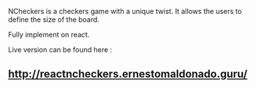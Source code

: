 NCheckers is a checkers game with a unique twist. It allows the users to define the size of the board.

Fully implement on react.

Live version can be found here :

## http://reactncheckers.ernestomaldonado.guru/
